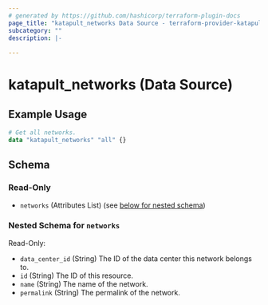 ```yaml
---
# generated by https://github.com/hashicorp/terraform-plugin-docs
page_title: "katapult_networks Data Source - terraform-provider-katapult"
subcategory: ""
description: |-
  
---
```


# katapult_networks (Data Source)



## Example Usage

```terraform
# Get all networks.
data "katapult_networks" "all" {}
```

<!-- schema generated by tfplugindocs -->
## Schema

### Read-Only

- `networks` (Attributes List) (see [below for nested schema](#nestedatt--networks))

<a id="nestedatt--networks"></a>
### Nested Schema for `networks`

Read-Only:

- `data_center_id` (String) The ID of the data center this network belongs to.
- `id` (String) The ID of this resource.
- `name` (String) The name of the network.
- `permalink` (String) The permalink of the network.
